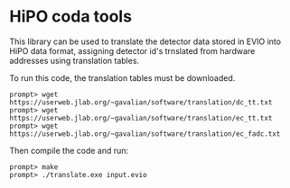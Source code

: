 # HiPO coda tools

This library can be used to translate the detector data stored in EVIO
into HiPO data format, assigning detector id's trnslated from hardware
addresses using translation tables.

To run this code, the translation tables must be downloaded.

```
prompt> wget https://userweb.jlab.org/~gavalian/software/translation/dc_tt.txt
prompt> wget https://userweb.jlab.org/~gavalian/software/translation/ec_tt.txt
prompt> wget https://userweb.jlab.org/~gavalian/software/translation/ec_fadc.txt
```

Then compile the code and run:

```
prompt> make
prompt> ./translate.exe input.evio
```
